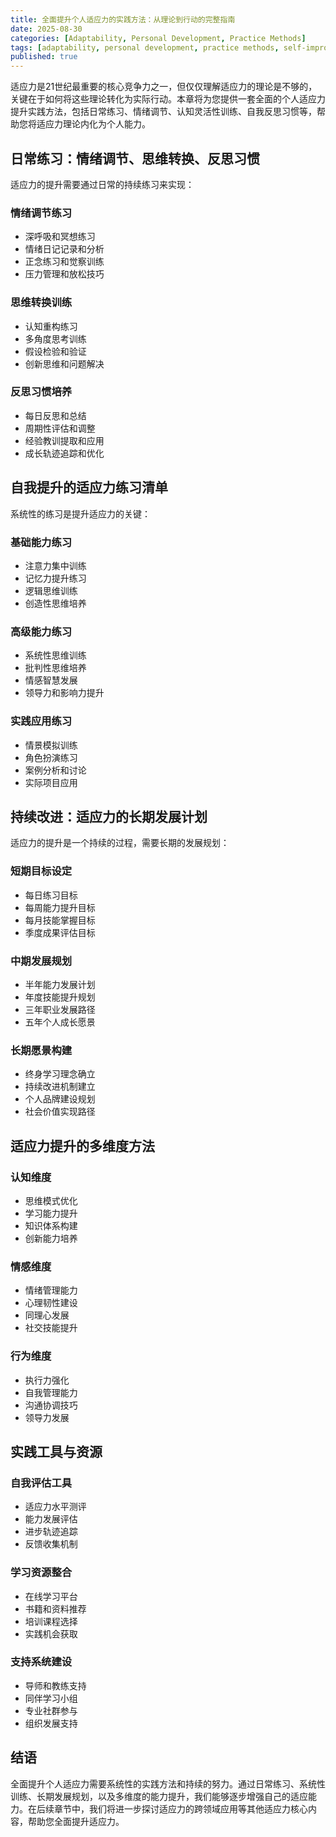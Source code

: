 ```yaml
---
title: 全面提升个人适应力的实践方法：从理论到行动的完整指南
date: 2025-08-30
categories: [Adaptability, Personal Development, Practice Methods]
tags: [adaptability, personal development, practice methods, self-improvement, skill building]
published: true
---
```


适应力是21世纪最重要的核心竞争力之一，但仅仅理解适应力的理论是不够的，关键在于如何将这些理论转化为实际行动。本章将为您提供一套全面的个人适应力提升实践方法，包括日常练习、情绪调节、认知灵活性训练、自我反思习惯等，帮助您将适应力理论内化为个人能力。

## 日常练习：情绪调节、思维转换、反思习惯

适应力的提升需要通过日常的持续练习来实现：

### 情绪调节练习
- 深呼吸和冥想练习
- 情绪日记记录和分析
- 正念练习和觉察训练
- 压力管理和放松技巧

### 思维转换训练
- 认知重构练习
- 多角度思考训练
- 假设检验和验证
- 创新思维和问题解决

### 反思习惯培养
- 每日反思和总结
- 周期性评估和调整
- 经验教训提取和应用
- 成长轨迹追踪和优化

## 自我提升的适应力练习清单

系统性的练习是提升适应力的关键：

### 基础能力练习
- 注意力集中训练
- 记忆力提升练习
- 逻辑思维训练
- 创造性思维培养

### 高级能力练习
- 系统性思维训练
- 批判性思维培养
- 情感智慧发展
- 领导力和影响力提升

### 实践应用练习
- 情景模拟训练
- 角色扮演练习
- 案例分析和讨论
- 实际项目应用

## 持续改进：适应力的长期发展计划

适应力的提升是一个持续的过程，需要长期的发展规划：

### 短期目标设定
- 每日练习目标
- 每周能力提升目标
- 每月技能掌握目标
- 季度成果评估目标

### 中期发展规划
- 半年能力发展计划
- 年度技能提升规划
- 三年职业发展路径
- 五年个人成长愿景

### 长期愿景构建
- 终身学习理念确立
- 持续改进机制建立
- 个人品牌建设规划
- 社会价值实现路径

## 适应力提升的多维度方法

### 认知维度
- 思维模式优化
- 学习能力提升
- 知识体系构建
- 创新能力培养

### 情感维度
- 情绪管理能力
- 心理韧性建设
- 同理心发展
- 社交技能提升

### 行为维度
- 执行力强化
- 自我管理能力
- 沟通协调技巧
- 领导力发展

## 实践工具与资源

### 自我评估工具
- 适应力水平测评
- 能力发展评估
- 进步轨迹追踪
- 反馈收集机制

### 学习资源整合
- 在线学习平台
- 书籍和资料推荐
- 培训课程选择
- 实践机会获取

### 支持系统建设
- 导师和教练支持
- 同伴学习小组
- 专业社群参与
- 组织发展支持

## 结语

全面提升个人适应力需要系统性的实践方法和持续的努力。通过日常练习、系统性训练、长期发展规划，以及多维度的能力提升，我们能够逐步增强自己的适应能力。在后续章节中，我们将进一步探讨适应力的跨领域应用等其他适应力核心内容，帮助您全面提升适应力。